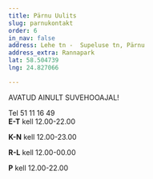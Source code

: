 ```yaml
---
title: Pärnu Uulits
slug: parnukontakt
order: 6
in_nav: false
address: Lehe tn -  Supeluse tn, Pärnu
address_extra: Rannapark
lat: 58.504739
lng: 24.827066

---
```

AVATUD AINULT SUVEHOOAJAL!

Tel 51 11 16 49  
**E-T** kell 12.00-22.00

**K-N** kell 12.00-23.00

**R-L** kell 12.00-00.00

**P** kell 12.00-22.00